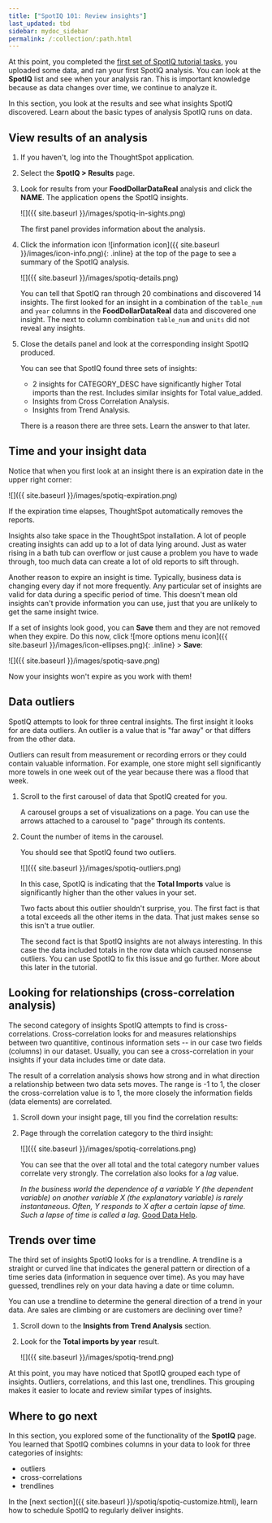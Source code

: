 ```yaml
---
title: ["SpotIQ 101: Review insights"]
last_updated: tbd
sidebar: mydoc_sidebar
permalink: /:collection/:path.html
---
```

At this point, you completed the [first set of SpotIQ tutorial tasks](overview.html), you uploaded some
data, and ran your first SpotIQ analysis. You can look at the
**SpotIQ** list and see when your analysis ran. This is important knowledge
because as data changes over time, we continue to analyze it.

In this section, you look at the results and see what insights SpotIQ
discovered. Learn about the basic types of analysis SpotIQ runs on data.

## View results of an analysis

1. If you haven't, log into the ThoughtSpot application.
2. Select the **SpotIQ > Results** page.
3. Look for results from your **FoodDollarDataReal** analysis and click the **NAME**.
   The application opens the SpotIQ insights.

   ![]({{ site.baseurl }}/images/spotiq-in-sights.png)

   The first panel provides information about the analysis.

4. Click the information icon ![information icon]({{ site.baseurl }}/images/icon-info.png){: .inline} at the top of the page to see a summary of the SpotIQ analysis.

   ![]({{ site.baseurl }}/images/spotiq-details.png)

   You can tell that SpotIQ ran through 20 combinations and discovered 14
   insights. The first looked for an insight in a combination of the `table_num`
   and `year` columns in the **FoodDollarDataReal** data and discovered one
   insight. The next to column combination `table_num` and `units` did not
   reveal any insights.

5. Close the details panel and look at the corresponding insight SpotIQ produced.

   You can see that SpotIQ found three sets of insights:

   * 2 insights for CATEGORY_DESC have significantly higher Total imports than the rest. Includes similar insights for Total value_added.
   * Insights from Cross Correlation Analysis.
   * Insights from Trend Analysis.

   There is a reason there are three sets. Learn the answer to that later.

## Time and your insight data

Notice that when you first look at an insight there is an expiration date
in the upper right corner:

![]({{ site.baseurl }}/images/spotiq-expiration.png)

If the expiration time elapses, ThoughtSpot automatically removes the reports.

Insights also take space in the ThoughtSpot installation. A lot of people
creating insights can add up to a lot of data lying around. Just as water rising
in a bath tub can overflow or just cause a problem you have to wade through, too
much data can create a lot of old reports to sift through.

Another reason to expire an insight is time. Typically, business data is
changing every day if not more frequently. Any particular set of insights are
valid for data during a specific period of time. This doesn't mean old insights
can't provide information you can use, just that you are unlikely to get the
same insight twice.

If a set of insights look good, you can **Save** them and they are not removed
when they expire. Do this now, click ![more options menu icon]({{ site.baseurl }}/images/icon-ellipses.png){: .inline} > **Save**:

![]({{ site.baseurl }}/images/spotiq-save.png)

Now your insights won't expire as you work with them!

## Data outliers

SpotIQ attempts to look for three central insights. The first insight it looks
for are data outliers. An outlier is a value that is "far away" or that differs
from the other data.

Outliers can result from measurement or recording errors or they could contain
valuable information. For example, one store might sell significantly more
towels in one week out of the year because there was a flood that week.

1. Scroll to the first carousel of data that SpotIQ created for you.

    A carousel groups a set of visualizations on a page. You can use the arrows
    attached to a carousel to "page" through its contents.

2. Count the number of items in the carousel.

    You should see that SpotIQ found two outliers.

    ![]({{ site.baseurl }}/images/spotiq-outliers.png)

    In this case, SpotIQ is indicating that the **Total Imports** value is
    significantly higher than the other values in your set.

    Two facts about this outlier shouldn't surprise, you. The first fact is that a
    total exceeds all the other items in the data. That just makes sense so this
    isn't a true outlier.

    The second fact is that SpotIQ insights are not always interesting. In this
    case the data included totals in the row data which caused nonsense outliers.
    You can use SpotIQ to fix this issue and go further. More about this later in
    the tutorial.

## Looking for relationships (cross-correlation analysis)

The second category of insights SpotIQ attempts to find is cross-correlations.
Cross-correlation looks for and measures relationships between two quantitive,
continous information sets -- in our case two fields (columns) in our dataset.
Usually, you can see a cross-correlation in your insights if your data includes
time or date data.

The result of a correlation analysis shows how strong and in what direction a
relationship between two data sets moves. The range is -1 to 1, the closer the
cross-correlation value is to 1, the more closely the information fields (data
elements) are correlated.

1. Scroll down your insight page, till you find the correlation results:
2. Page through the correlation category to the third insight:

   ![]({{ site.baseurl }}/images/spotiq-correlations.png)

    You can see that the over all total and the total category number values
    correlate very strongly. The correlation also looks for a _lag_ value.

      _In the business world the dependence of a variable Y (the dependent variable)
      on another variable X (the explanatory variable) is rarely instantaneous.
      Often, Y responds to X after a certain lapse of time. Such a lapse of time is
      called a lag._ [Good Data Help](https://goo.gl/XW2Tk1).


## Trends over time

The third set of insights SpotIQ looks for is a trendline. A trendline is a
straight or curved line that indicates the general pattern or direction of a
time series data (information in sequence over time). As you may have guessed,
trendlines rely on your data having a date or time column.

You can use a trendline to determine the general direction of a trend in your
data. Are sales are climbing or are customers are declining over time?

1. Scroll down to the **Insights from Trend Analysis** section.
2. Look for the **Total imports by year** result.

   ![]({{ site.baseurl }}/images/spotiq-trend.png)

  At this point, you may have noticed that SpotIQ grouped each type of insights.
  Outliers, correlations, and this last one, trendlines. This grouping makes it
  easier to locate and review similar types of insights.

## Where to go next

In this section, you explored some of the functionality of the **SpotIQ** page.
You learned that SpotIQ combines columns in your data to look for three
categories of insights:

* outliers
* cross-correlations
* trendlines

In the [next section]({{ site.baseurl }}/spotiq/spotiq-customize.html), learn how to schedule SpotIQ to regularly deliver insights.
